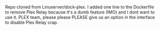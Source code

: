 Repo cloned from Linuxerver/dock-plex. 
I added one line to the Dockerfile to remove Plex Relay because it's a dumb feature (IMO) and I dont want to use it. 
PLEX team, please please PLEASE give us an option in the interface to disable Plex Relay crap. 
